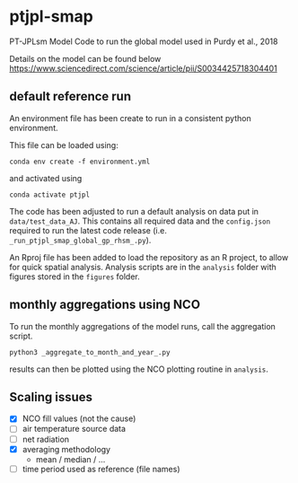 # ptjpl-smap
PT-JPLsm Model 
Code to run the global model used in Purdy et al., 2018

Details on the model can be found below
https://www.sciencedirect.com/science/article/pii/S0034425718304401

## default reference run

An environment file has been create to run in a consistent python environment.

This file can be loaded using:

```
conda env create -f environment.yml
```

and activated using

```
conda activate ptjpl
```

The code has been adjusted to run a default analysis on data put in
`data/test_data_AJ`. This contains all required data and the `config.json`
required to run the latest code release (i.e. `_run_ptjpl_smap_global_gp_rhsm_.py`).

An Rproj file has been added to load the repository as an R project, to allow
for quick spatial analysis. Analysis scripts are in the `analysis` folder with
figures stored in the `figures` folder.

## monthly aggregations using NCO

To run the monthly aggregations of the model runs, call the aggregation
script.

```
python3 _aggregate_to_month_and_year_.py
```

results can then be plotted using the NCO plotting routine in `analysis`.

## Scaling issues

- [x] NCO fill values (not the cause)
- [ ] air temperature source data
- [ ] net radiation
- [x] averaging methodology
  - mean / median / ...
- [ ] time period used as reference (file names)
